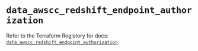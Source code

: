 # `data_awscc_redshift_endpoint_authorization`

Refer to the Terraform Registory for docs: [`data_awscc_redshift_endpoint_authorization`](https://registry.terraform.io/providers/hashicorp/awscc/0.70.0/docs/data-sources/redshift_endpoint_authorization).
